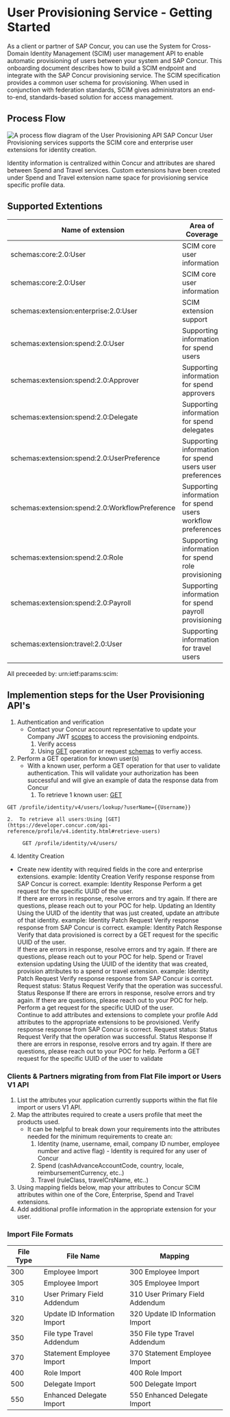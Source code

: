 # User Provisioning Service - Getting Started

As a client or partner of SAP Concur, you can use the System for Cross-Domain Identity Management (SCIM) user management API to enable automatic provisioning of users between your system and SAP Concur. This onboarding document describes how to build a SCIM endpoint and integrate with the SAP Concur provisioning service. The SCIM specification provides a common user schema for provisioning. When used in conjunction with federation standards, SCIM gives administrators an end-to-end, standards-based solution for access management.


## <a name="process-flow"></a> Process Flow

![A process flow diagram of the User Provisioning API](./v4-user-provisioning-process-flow-v3.png)
SAP Concur User Provisioning services supports the SCIM core and enterprise user extensions for identity creation.

Identity information is centralized within Concur and attributes are shared between Spend and Travel services. Custom extensions have been created under Spend and Travel extension name space for provisioning service specific profile data. 

## Supported Extentions
Name of extension|Area of Coverage|Schemas Supported|Support
--|--|--|--
schemas:core:2.0:User|SCIM core user information|api:messages:2.0:BulkRequest|Supported 
schemas:core:2.0:User|SCIM core user information|api:messages:2.0:BulkRequest|Supported
schemas:extension:enterprise:2.0:User|SCIM extension support|schemas:core:2.0:User|Supported
schemas:extension:spend:2.0:User|Supporting information for spend users|schemas:extension:concur:2.0:Provision:Status	Supported
schemas:extension:spend:2.0:Approver|Supporting information for spend approvers	|schemas:extension:concur:2.0:Provision:Schema	Supported
schemas:extension:spend:2.0:Delegate|Supporting information for spend delegates	|schemas:extension:concur:2.0:Provision:ServiceProviderConfig|Supported
|schemas:extension:spend:2.0:UserPreference|Supporting information for spend users user preferences	|schemas:extension:concur:2.0:Provision:ResourceType|Supported
|schemas:extension:spend:2.0:WorkflowPreference|Supporting information for spend users workflow preferences	
schemas:extension:spend:2.0:Role|Supporting information for spend role provisioning
|schemas:extension:spend:2.0:Payroll|Supporting information for spend payroll provisioning
|schemas:extension:travel:2.0:User|Supporting information for travel users
 
All preceeded by: urn:ietf:params:scim:

## Implemention steps for the User Provisioning API's

1. Authentication and verification
    * Contact your Concur account representative to update your Company JWT [scopes](https://developer.concur.com/api-reference/user-provisioning/v4.user-provisioning.html#scope-usage) to access the provisioning endpoints.
      1.  Verify access
      2.  Using [GET](https://developer.concur.com/api-reference/profile/v4.identity.html#retrieve-users) operation or request [schemas](https://developer.concur.com/api-reference/user-provisioning/v4.user-provisioning.html#retrieve-supported-schemas) to verfiy access.
3. Perform a GET operation for known user(s)
    * With a known user, perform a GET operation for that user to validate authentication. This will validate your authorization has been successful and will give an example of data the response data from Concur
      1. To retrieve 1 known user: [GET](https://developer.concur.com/api-reference/profile/v4.identity.html#retrieve-users)
```shell
GET /profile/identity/v4/users/lookup/?userName={{Username}}
```

    2.  To retrieve all users:Using [GET](https://developer.concur.com/api-reference/profile/v4.identity.html#retrieve-users) 
 
 ```shell
      GET /profile/identity/v4/users/
 ```

4. Identity Creation
* Create new identity with required fields in the core and enterprise extensions. example: Identity Creation
Verify response response from SAP Concur is correct. example: Identity Response
Perform a get request for the specific UUID of the user.  
If there are errors in response, resolve errors and try again. If there are questions, please reach out to your POC for help.
Updating an Identity
Using the UUID of the identity that was just created, update an attribute of that identity. example: Identity Patch Request
Verify response response from SAP Concur is correct. example: Identity Patch Response
Verify that data provisioned is correct by a GET request for the specific UUID of the user.  
If there are errors in response, resolve errors and try again. If there are questions, please reach out to your POC for help.
Spend or Travel extension updating
Using the UUID of the identity that was created, provision attributes to a spend or travel extension. example: Identity Patch Request
Verify response response from SAP Concur is correct. 
Request status: Status Request
Verify that the operation was successful. Status Response
If there are errors in response, resolve errors and try again. If there are questions, please reach out to your POC for help.
Perform a get request for the specific UUID of the user.  
Continue to add attributes and extensions to complete your profile
Add attributes to the appropriate extensions to be provisioned.
Verify response response from SAP Concur is correct. 
Request status: Status Request
Verify that the operation was successful. Status Response
If there are errors in response, resolve errors and try again. If there are questions, please reach out to your POC for help.
Perform a GET request for the specific UUID of the user to validate



### Clients & Partners migrating from from Flat File import or Users V1 API
1. List the attributes your application currently supports within the flat file import or users V1 API. 
2. Map the attributes required to create a users profile that meet the products used.
    * It can be helpful to break down your requirements into the attributes needed for the minimum requirements to create an:
      1. Identity  (name, username, email, company ID number, employee number and active flag) - Identity is required for any user of Concur
      2. Spend (cashAdvanceAccountCode, country, locale, reimbursementCurrency, etc..)
      3. Travel (ruleClass, travelCrsName, etc..)
3. Using mapping fields below, map your attributes to Concur SCIM attributes within one of the Core, Enterprise, Spend and Travel extensions. 
4. Add additional profile information in the appropriate extension for your user. 

### Import File Formats
File Type|File Name|Mapping
--|--|--
300|Employee Import|300 Employee Import 
305|Employee Import|305 Employee Import
310 |User Primary Field Addendum|310 User Primary Field Addendum
320|Update ID Information Import|320 Update ID Information Import
350|File type Travel Addendum|350 File type Travel Addendum
370|Statement Employee Import|370 Statement Employee Import
400|Role Import|400 Role Import
500|Delegate Import|500 Delegate Import
550|Enhanced Delegate Import|550 Enhanced Delegate Import



